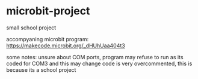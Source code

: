 # microbit-project
small school project

accompyaning microbit program: https://makecode.microbit.org/_dHUhUaa404t3

some notes: unsure about COM ports, program may refuse to run as its coded for COM3 and this may change
code is very overcommented, this is because its a school project
